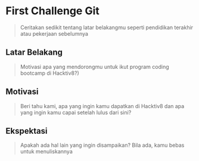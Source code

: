 # First Challenge Git

> Ceritakan sedikit tentang latar belakangmu seperti pendidikan terakhir atau pekerjaan sebelumnya


## Latar Belakang

> Motivasi apa yang mendorongmu untuk ikut program coding bootcamp di Hacktiv8?)

## Motivasi

> Beri tahu kami, apa yang ingin kamu dapatkan di Hacktiv8 dan apa yang ingin kamu capai setelah lulus dari sini?

## Ekspektasi

> Apakah ada hal lain yang ingin disampaikan? Bila ada, kamu bebas untuk menuliskannya
